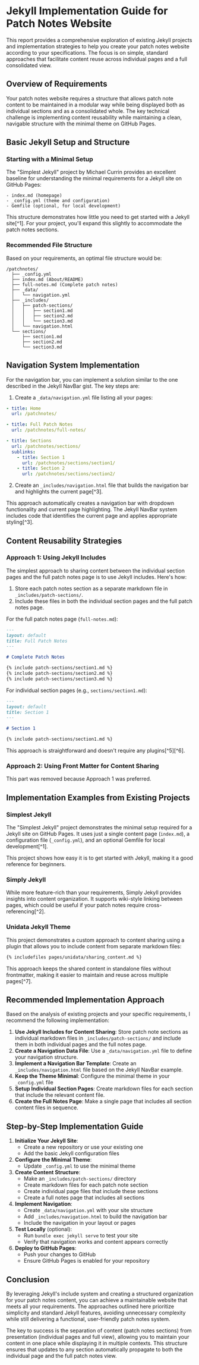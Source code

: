 # Jekyll Implementation Guide for Patch Notes Website

This report provides a comprehensive exploration of existing Jekyll projects and implementation strategies to help you create your patch notes website according to your specifications. The focus is on simple, standard approaches that facilitate content reuse across individual pages and a full consolidated view.

## Overview of Requirements

Your patch notes website requires a structure that allows patch note content to be maintained in a modular way while being displayed both as individual sections and as a consolidated whole. The key technical challenge is implementing content reusability while maintaining a clean, navigable structure with the minimal theme on GitHub Pages.

## Basic Jekyll Setup and Structure

### Starting with a Minimal Setup

The "Simplest Jekyll" project by Michael Currin provides an excellent baseline for understanding the minimal requirements for a Jekyll site on GitHub Pages:

```
- index.md (homepage)
- _config.yml (theme and configuration)
- Gemfile (optional, for local development)
```

This structure demonstrates how little you need to get started with a Jekyll site[^1]. For your project, you'll expand this slightly to accommodate the patch notes sections.

### Recommended File Structure

Based on your requirements, an optimal file structure would be:

```
/patchnotes/
  ├── _config.yml
  ├── index.md (About/README)
  ├── full-notes.md (Complete patch notes)
  ├── _data/
  │   └── navigation.yml
  ├── _includes/
  │   ├── patch-sections/
  │   │   ├── section1.md
  │   │   ├── section2.md
  │   │   └── section3.md
  │   └── navigation.html
  └── sections/
      ├── section1.md
      ├── section2.md
      └── section3.md
```


## Navigation System Implementation

For the navigation bar, you can implement a solution similar to the one described in the Jekyll NavBar gist. The key steps are:

1. Create a `_data/navigation.yml` file listing all your pages:
```yaml
- title: Home
  url: /patchnotes/

- title: Full Patch Notes
  url: /patchnotes/full-notes/

- title: Sections
  url: /patchnotes/sections/
  sublinks:
    - title: Section 1
      url: /patchnotes/sections/section1/
    - title: Section 2
      url: /patchnotes/sections/section2/
```

2. Create an `_includes/navigation.html` file that builds the navigation bar and highlights the current page[^3].

This approach automatically creates a navigation bar with dropdown functionality and current page highlighting. The Jekyll NavBar system includes code that identifies the current page and applies appropriate styling[^3].

## Content Reusability Strategies

### Approach 1: Using Jekyll Includes

The simplest approach to sharing content between the individual section pages and the full patch notes page is to use Jekyll includes. Here's how:

1. Store each patch notes section as a separate markdown file in `_includes/patch-sections/`.
2. Include these files in both the individual section pages and the full patch notes page.

For the full patch notes page (`full-notes.md`):

```markdown
---
layout: default
title: Full Patch Notes
---

# Complete Patch Notes

{% include patch-sections/section1.md %}
{% include patch-sections/section2.md %}
{% include patch-sections/section3.md %}
```

For individual section pages (e.g., `sections/section1.md`):

```markdown
---
layout: default
title: Section 1
---

# Section 1

{% include patch-sections/section1.md %}
```

This approach is straightforward and doesn't require any plugins[^5][^6].

### Approach 2: Using Front Matter for Content Sharing

This part was removed because Approach 1 was preferred.

## Implementation Examples from Existing Projects

### Simplest Jekyll

The "Simplest Jekyll" project demonstrates the minimal setup required for a Jekyll site on GitHub Pages. It uses just a single content page (`index.md`), a configuration file (`_config.yml`), and an optional Gemfile for local development[^1].

This project shows how easy it is to get started with Jekyll, making it a good reference for beginners.

### Simply Jekyll

While more feature-rich than your requirements, Simply Jekyll provides insights into content organization. It supports wiki-style linking between pages, which could be useful if your patch notes require cross-referencing[^2].

### Unidata Jekyll Theme

This project demonstrates a custom approach to content sharing using a plugin that allows you to include content from separate markdown files:

```markdown
{% includefiles pages/unidata/sharing_content.md %}
```

This approach keeps the shared content in standalone files without frontmatter, making it easier to maintain and reuse across multiple pages[^7].

## Recommended Implementation Approach

Based on the analysis of existing projects and your specific requirements, I recommend the following implementation:

1. **Use Jekyll Includes for Content Sharing**: Store patch note sections as individual markdown files in `_includes/patch-sections/` and include them in both individual pages and the full notes page.
2. **Create a Navigation Data File**: Use a `_data/navigation.yml` file to define your navigation structure.
3. **Implement a Navigation Bar Template**: Create an `_includes/navigation.html` file based on the Jekyll NavBar example.
4. **Keep the Theme Minimal**: Configure the minimal theme in your `_config.yml` file
5. **Setup Individual Section Pages**: Create markdown files for each section that include the relevant content file.
6. **Create the Full Notes Page**: Make a single page that includes all section content files in sequence.

## Step-by-Step Implementation Guide

1. **Initialize Your Jekyll Site**:
    - Create a new repository or use your existing one
    - Add the basic Jekyll configuration files
2. **Configure the Minimal Theme**:
    - Update `_config.yml` to use the minimal theme
3. **Create Content Structure**:
    - Make an `_includes/patch-sections/` directory
    - Create markdown files for each patch note section
    - Create individual page files that include these sections
    - Create a full notes page that includes all sections
4. **Implement Navigation**:
    - Create `_data/navigation.yml` with your site structure
    - Add `_includes/navigation.html` to build the navigation bar
    - Include the navigation in your layout or pages
5. **Test Locally** (optional):
    - Run `bundle exec jekyll serve` to test your site
    - Verify that navigation works and content appears correctly
6. **Deploy to GitHub Pages**:
    - Push your changes to GitHub
    - Ensure GitHub Pages is enabled for your repository

## Conclusion

By leveraging Jekyll's include system and creating a structured organization for your patch notes content, you can achieve a maintainable website that meets all your requirements. The approaches outlined here prioritize simplicity and standard Jekyll features, avoiding unnecessary complexity while still delivering a functional, user-friendly patch notes system.

The key to success is the separation of content (patch notes sections) from presentation (individual pages and full view), allowing you to maintain your content in one place while displaying it in multiple contexts. This structure ensures that updates to any section automatically propagate to both the individual page and the full patch notes view.
